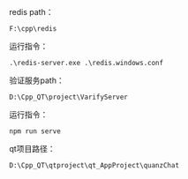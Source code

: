 redis path：

```
F:\cpp\redis
```

运行指令：

```
.\redis-server.exe .\redis.windows.conf
```

验证服务path：

```
D:\Cpp_QT\project\VarifyServer
```

运行指令：

```
npm run serve
```

qt项目路径：

```
D:\Cpp_QT\qtproject\qt_AppProject\quanzChat
```

